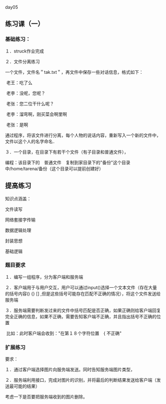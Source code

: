day05

## 练习课（一）

### 基础练习：

１．struck作业完成

２．文件分离练习

​	一个文件，文件名＂tak.txt＂，再文件中保存一些对话信息，格式如下：

​	老王：吃了么

​	老李：没呢，您呢？

​	老张：您二位干什么呢？

​	老李：溜弯啊，刚买菜会啊里啊

​	老张：是啊

通过程序，将该文件进行分离，每个人物的说话内容，重新写入一个新的文件中，文件以这个人的名字命名．

３．一个目录，在目录下有若干个文件（有子目录和普通文件），

编程：该目录下的　普通文件　复制到家目录下的"备份"这个目录中/home/tarena/备份（这个目录可以提前创建好）



## 提高练习

知识点涵盖：

文件读写

网络套接字传输

数据逻辑处理

封装思想

基础逻辑

### 题目要求

１．编写一组程序，分为客户端和服务端

２．客户端用于与用户交互，用户可以通过input()选择一个文本文件（存在大量的括号内容()  {}  []  ,但是这些括号可能存在匹配不正确的情况），将这个文件发送给服务端

３．服务端需要判断发过来的文件中括号匹配是否正确，如果正确则给客户端回复完全正确的信息，如果不正确，需要告知客户端不正确，并且指出括号不正确的位置

​	比如：此时客户端会收到："在第１８个字符位置　{   不正确"

### 扩展练习

要求：

１．通过客户端选择图片向服务端发送。同时告知服务端图片类型，

２．服务端利用接口，完成对图片的识别，并将最后的判断结果发送给客户端（发送最可能的结果）

考虑一下是否要把服务端收到的图片删除。

​				

















































